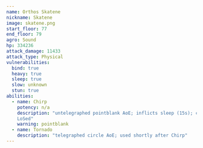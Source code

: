 ```yaml
---
name: Orthos Skatene
nickname: Skatene
image: skatene.png
start_floor: 77
end_floor: 79
agro: Sound
hp: 334236
attack_damage: 11433
attack_type: Physical
vulnerabilities:
  bind: true
  heavy: true
  sleep: true
  slow: unknown
  stun: true
abilities:
  - name: Chirp
    potency: n/a
    description: "untelegraphed pointblank AoE; inflicts sleep (15s); can be
    LoSed"
    warning: pointblank
  - name: Tornado
    description: "telegraphed circle AoE; used shortly after Chirp"
---
```


